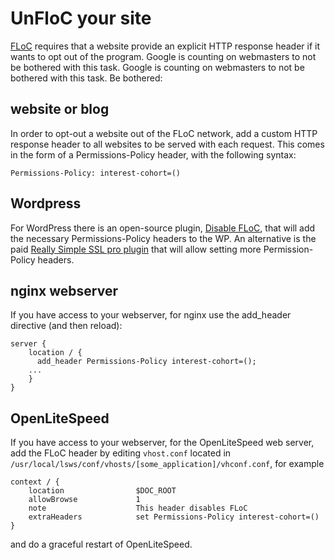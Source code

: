 # UnFloC your site

[FLoC](../browsing/FLoC.md) requires that a website provide an explicit HTTP response header if it wants to opt out of the program. Google is counting on webmasters to not be bothered with this task. Google is counting on webmasters to not be bothered with this task. Be bothered:

## website or blog
In order to opt-out a website out of the FLoC network, add a custom HTTP response header to all websites to be served with each request. This comes in the form of a Permissions-Policy header, with the following syntax:

    Permissions-Policy: interest-cohort=()

## Wordpress
For WordPress there is an open-source plugin, [Disable FLoC](https://wordpress.org/plugins/disable-floc/), that will add the necessary Permissions-Policy headers to the WP. An alternative is the paid [Really Simple SSL pro plugin](https://really-simple-ssl.com/pro/) that will allow setting more Permission-Policy headers.

## nginx webserver

If you have access to your webserver, for nginx use the add_header directive (and then reload):

    server {
        location / {
          add_header Permissions-Policy interest-cohort=();
        ...
        }
    }

## OpenLiteSpeed
If you have access to your webserver, for the OpenLiteSpeed web server, add the FLoC header by editing `vhost.conf` located in `/usr/local/lsws/conf/vhosts/[some_application]/vhconf.conf`, for example

    context / {
        location                $DOC_ROOT
        allowBrowse             1
        note                    This header disables FLoC
        extraHeaders            set Permissions-Policy interest-cohort=()
    }

and do a graceful restart of OpenLiteSpeed.

